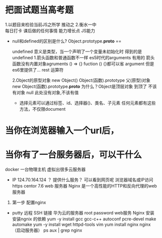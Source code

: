 # 把面试题当高考题
  1.以题目来检验当前JS之所学 推动之
  2.衡水一中    
    每日打卡 课后做的任何事情
    能力增长点  JS能力

- null和defined的区别是什么?
    Object.prototype.__proto__ ==

    undefined 意义是类型，当一个声明了一个变量未初始化时
    得到的是undefined
    1.箭头函数和普通函数不一样
        es5时代的arguments 有用的
        箭头函数没有内置对象agruments
        () => {} fuction () {}都可以省 argument 但是es6里提供了... rest 运算符

    2.Object的原型对象
    new Object()
    Object(函数).prototype
    父(原型)对象
    new Object(函数).prototype.__proto__
    为什么？Object是顶层对象 到顶了 不该有对象
    null 此处没有对象,不该有值

  - 选择元素可以通过标签、id、选择器()、类名、子元素
    任何元素都有这些方法，不仅限document

# 当你在浏览器输入一个url后，
# 当你有了一台服务器后，可以干什么
  docker 一台物理主机 虚拟出很多云服务器
  - IP
    124.70.164.124 ？ 提供什么服务？ 可以看到网页呢
    浏览器域名或IP访问 https
    centor 7.6 web 服务器
    Nginx 是一个高性能的HTTP和反向代理的web服务器

  1. 第一步 配置nginx
  - putty 远程 SSH 链接 华为云的服务器
    root password
    web服务 Nginx 安装
    安装ngnix 的依赖
     yum -y install gcc  gcc-c++ autoconf pcre-devel make automake
     yum -y install wget httpd-tools vim
     yum install nginx
       nginx（启动服务器）
     ps aux | grep nginx